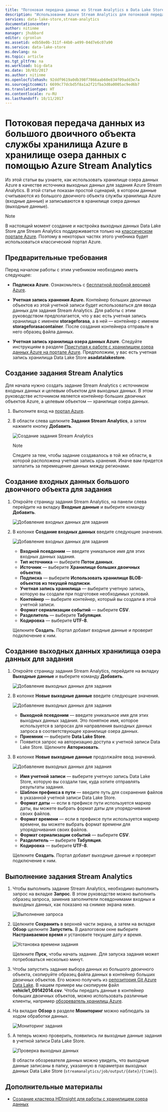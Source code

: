 ```yaml
---
title: "Потоковая передача данных из Stream Analytics в Data Lake Store | Документация Майкрософт"
description: "Использование Azure Stream Analytics для потоковой передачи данных в хранилище озера данных Azure"
services: data-lake-store,stream-analytics
documentationcenter: 
author: nitinme
manager: jhubbard
editor: cgronlun
ms.assetid: edb58e0b-311f-44b0-a499-04d7e6c07a90
ms.service: data-lake-store
ms.devlang: na
ms.topic: article
ms.tgt_pltfrm: na
ms.workload: big-data
ms.date: 10/03/2017
ms.author: nitinme
ms.openlocfilehash: 92ddf9619a0db398f7866aab60e834f09add3e7a
ms.sourcegitcommit: 6699c77dcbd5f8a1a2f21fba3d0a0005ac9ed6b7
ms.translationtype: HT
ms.contentlocale: ru-RU
ms.lasthandoff: 10/11/2017
---
```

# <a name="stream-data-from-azure-storage-blob-into-data-lake-store-using-azure-stream-analytics"></a>Потоковая передача данных из большого двоичного объекта службы хранилища Azure в хранилище озера данных с помощью Azure Stream Analytics
Из этой статьи вы узнаете, как использовать хранилище озера данных Azure в качестве источника выходных данных для задания Azure Stream Analytics. В этой статье показан простой сценарий, в котором данные считываются из большого двоичного объекта службы хранилища Azure (входные данные) и записываются в хранилище озера данных (выходные данные).

> [!NOTE]
> В настоящий момент создание и настройка выходных данных Data Lake Store для Stream Analytics поддерживается только на [классическом портале Azure](https://manage.windowsazure.com). Поэтому в некоторых частях этого учебника будет использоваться классический портал Azure.
>
>

## <a name="prerequisites"></a>Предварительные требования
Перед началом работы с этим учебником необходимо иметь следующее:

* **Подписка Azure**. Ознакомьтесь с [бесплатной пробной версией Azure](https://azure.microsoft.com/pricing/free-trial/).

* **Учетная запись хранения Azure.** Контейнер больших двоичных объектов из этой учетной записи будет использоваться для ввода данных для задания Stream Analytics. Для работы с этим руководством предполагается, что у вас есть учетная запись хранилища с именем **storageforasa**, а в ней — контейнер с именем **storageforasacontainer**. После создания контейнера отправьте в него образец файла данных. 
  
* **Учетная запись хранилища озера данных Azure**. Следуйте инструкциям в разделе [Приступая к работе с хранилищем озера данных Azure на портале Azure](data-lake-store-get-started-portal.md). Предположим, у вас есть учетная запись хранилища Data Lake Store **asadatalakestore**. 

## <a name="create-a-stream-analytics-job"></a>Создание задания Stream Analytics
Для начала нужно создать задание Stream Analytics с источником входных данных и целевым объектом для выходных данных. В этом руководстве источником является контейнер больших двоичных объектов Azure, а целевым объектом — хранилище озера данных.

1. Выполните вход на [портал Azure](https://portal.azure.com).

2. В области слева щелкните **Задания Stream Analytics**, а затем нажмите кнопку **Добавить**.

    ![Создание задания Stream Analytics](./media/data-lake-store-stream-analytics/create.job.png "Создание задания Stream Analytics")

    > [!NOTE]
    > Следите за тем, чтобы задание создавалось в той же области, в которой расположена учетная запись хранения. Иначе вам придется заплатить за перемещение данных между регионами.
    >

## <a name="create-a-blob-input-for-the-job"></a>Создание входных данных большого двоичного объекта для задания

1. Откройте страницу задания Stream Analytics, на панели слева перейдите на вкладку **Входные данные** и выберите команду **Добавить**.

    ![Добавление входных данных для задания](./media/data-lake-store-stream-analytics/create.input.1.png "Добавление входных данных для задания")

2. В колонке **Создание входных данных** введите следующие значения.

    ![Добавление входных данных для задания](./media/data-lake-store-stream-analytics/create.input.2.png "Добавление входных данных для задания")

    * **Входной псевдоним** — введите уникальное имя для этих входных данных задания.
    * **Тип источника** — выберите **Поток данных**.
    * **Источник** — выберите **Хранилище больших двоичных объектов**.
    * **Подписка** — выберите **Использовать хранилище BLOB-объектов из текущей подписки**.
    * **Учетная запись хранилища** — выберите учетную запись, которую вы создали при подготовке необходимых условий. 
    * **Контейнер** — выберите контейнер, который вы создали в этой учетной записи.
    * **Формат сериализации событий** — выберите **CSV**.
    * **Разделитель** — выберите **Табуляция**.
    * **Кодировка** — выберите **UTF-8**.

    Щелкните **Создать**. Портал добавит входные данные и проверит подключение к ним.


## <a name="create-a-data-lake-store-output-for-the-job"></a>Создание выходных данных хранилища озера данных для задания

1. Откройте страницу задания Stream Analytics, перейдите на вкладку **Выходные данные** и выберите команду **Добавить**.

    ![Добавление выходных данных для задания](./media/data-lake-store-stream-analytics/create.output.1.png "Добавление выходных данных для задания")

2. В колонке **Новые выходные данные** введите следующие значения.

    ![Добавление выходных данных для задания](./media/data-lake-store-stream-analytics/create.output.2.png "Добавление выходных данных для задания")

    * **Выходной псевдоним** — введите уникальное имя для этих выходных данных задания. Это понятное имя, которое используется в запросах для направления выходных данных запроса в соответствующее хранилище озера данных.
    * **Приемник** — выберите **Data Lake Store**.
    * Появится запрос на авторизацию доступа к учетной записи Data Lake Store. Щелкните **Авторизовать**.

3. В колонке **Новые выходные данные** продолжайте ввод значений.

    ![Добавление выходных данных для задания](./media/data-lake-store-stream-analytics/create.output.3.png "Добавление выходных данных для задания")

    * **Имя учетной записи** — выберите учетную запись Data Lake Store, которую вы создали там, куда хотите отправлять результаты задания.
    * **Шаблон префикса в пути** — введите путь для сохранения файлов в указанной учетной записи Data Lake Store.
    * **Формат даты** — если в префиксе пути используется маркер даты, вы можете выбрать формат даты для упорядочивания своих файлов.
    * **Формат времени** — если в префиксе пути используется маркер времени, вы можете выбрать формат времени для упорядочивания своих файлов.
    * **Формат сериализации событий** — выберите **CSV**.
    * **Разделитель** — выберите **Табуляция**.
    * **Кодировка** — выберите **UTF-8**.
    
    Щелкните **Создать**. Портал добавит выходные данные и проверит подключение к ним.
    
## <a name="run-the-stream-analytics-job"></a>Выполнение задания Stream Analytics

1. Чтобы выполнить задание Stream Analytics, необходимо выполнить запрос на вкладке **Запрос**. В этом руководстве можно выполнить образец запроса, заменив заполнители псевдонимами входных и выходных данных, как показано на снимке экрана ниже.

    ![Выполнение запроса](./media/data-lake-store-stream-analytics/run.query.png "Выполнение запроса")

2. Щелкните **Сохранить** в верхней части экрана, а затем на вкладке **Обзор** щелкните **Запустить**. В диалоговом окне выберите **Настраиваемое время** и установите текущие дату и время.

    ![Установка времени задания](./media/data-lake-store-stream-analytics/run.query.2.png "Установка времени задания")

    Щелкните **Пуск**, чтобы начать задание. Для запуска задания может потребоваться несколько минут.

3. Чтобы запустить задание выбора данных из большого двоичного объекта, скопируйте образец файла данных в контейнер больших двоичных объектов. Его можно получить из [репозитория Git Azure Data Lake](https://github.com/Azure/usql/tree/master/Examples/Samples/Data/AmbulanceData/Drivers.txt). В нашем примере мы скопируем файл **vehicle1_09142014.csv**. Чтобы передать данные в контейнер больших двоичных объектов, можно использовать различные клиенты, например [обозреватель хранилищ Azure](http://storageexplorer.com/).

4. На вкладке **Обзор** в разделе **Мониторинг** можно наблюдать за ходом обработки данных.

    ![Мониторинг задания](./media/data-lake-store-stream-analytics/run.query.3.png "Мониторинг задания")

5. А теперь можно проверить, появились ли выходные данные задания в учетной записи Data Lake Store. 

    ![Проверка выходных данных](./media/data-lake-store-stream-analytics/run.query.4.png "Проверка выходных данных")

    В области обозревателя данных можно увидеть, что выходные данные записаны в папку, указанную в параметрах выходных данных Data Lake Store (`streamanalytics/job/output/{date}/{time}`).  

## <a name="see-also"></a>Дополнительные материалы
* [Создание кластера HDInsight для работы с хранилищем озера данных](data-lake-store-hdinsight-hadoop-use-portal.md)
